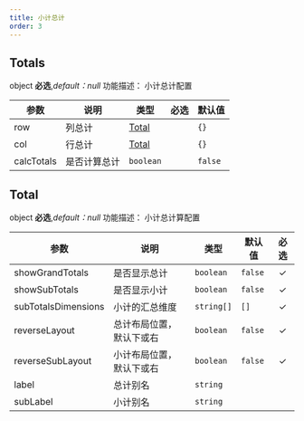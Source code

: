 ```yaml
---
title: 小计总计
order: 3
---
```


## Totals

object **必选**,_default：null_ 功能描述： 小计总计配置

| 参数       | 说明         | 类型                                          | 必选  | 默认值  |
| ---------- | ------------ | --------------------------------------------- | :---: | ------- |
| row        | 列总计       | [Total](/zh/docs/api/general/S2Options#total) |       | `{}`    |
| col        | 行总计       | [Total](/zh/docs/api/general/S2Options#total) |       | `{}`    |
| calcTotals | 是否计算总计 | `boolean`                                     |       | `false` |

## Total

object **必选**,_default：null_ 功能描述： 小计总计算配置

| 参数                | 说明                     | 类型       | 默认值  | 必选  |
| ------------------- | ------------------------ | ---------- | ------- | :---: |
| showGrandTotals     | 是否显示总计             | `boolean`  | `false` |   ✓   |
| showSubTotals       | 是否显示小计             | `boolean`  | `false` |   ✓   |
| subTotalsDimensions | 小计的汇总维度           | `string[]` | `[]`    |   ✓   |
| reverseLayout       | 总计布局位置，默认下或右 | `boolean`  | `false` |   ✓   |
| reverseSubLayout    | 小计布局位置，默认下或右 | `boolean`  | `false` |   ✓   |
| label               | 总计别名                 | `string`   |         |       |
| subLabel            | 小计别名                 | `string`   |         |       |
